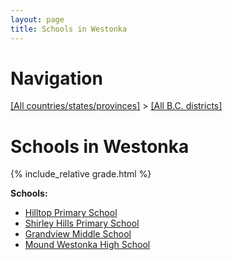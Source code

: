 ```yaml
---
layout: page
title: Schools in Westonka
---
```

# Navigation

[[All countries/states/provinces]](../..) > [[All B.C. districts]](..)

# Schools in Westonka

{% include_relative grade.html %}

**Schools:**

- [Hilltop Primary School](Hilltop_Primary_School.md)
- [Shirley Hills Primary School](Shirley_Hills_Primary_School.md)
- [Grandview Middle School](Grandview_Middle_School.md)
- [Mound Westonka High School](Mound_Westonka_High_School.md)
